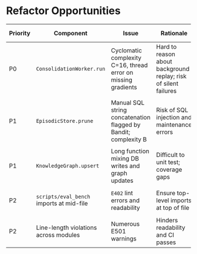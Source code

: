 # Refactor Opportunities
| Priority | Component | Issue | Rationale | Suggested Refactor |
|---|---|---|---|---|
| P0 | `ConsolidationWorker.run` | Cyclomatic complexity C=16, thread error on missing gradients | Hard to reason about background replay; risk of silent failures | Split into smaller helpers (`_process_batch`, `_apply_loss`) and add explicit gradient checks |
| P1 | `EpisodicStore.prune` | Manual SQL string concatenation flagged by Bandit; complexity B | Risk of SQL injection and maintenance errors | Use parametrized queries via `WHERE salience < ? AND ts < ?` built incrementally |
| P1 | `KnowledgeGraph.upsert` | Long function mixing DB writes and graph updates | Difficult to unit test; coverage gaps | Extract DB interaction into helper; add transactional context |
| P2 | `scripts/eval_bench` imports at mid-file | `E402` lint errors and readability | Ensure top-level imports at top of file | Reorder imports and enforce `flake8` compliance |
| P2 | Line-length violations across modules | Numerous E501 warnings | Hinders readability and CI passes | Apply `black` formatting and wrap long strings |
